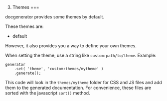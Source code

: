 3. Themes
===

docgenerator provides some themes by default.

These themes are:

- default

However, it also provides you a way to define your own themes.

When setting the theme, use a string like `custom:path/to/theme`. Example:

    generator
        .set( 'theme', 'custom:themes/mytheme' )
        .generate();

This code will look in the `themes/mytheme` folder for CSS and JS files and add
them to the generated documentation. For convenience, these files are sorted
with the javascript `sort()` method.

